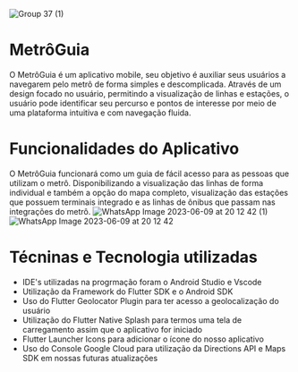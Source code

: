 ![Group 37 (1)](https://github.com/flaviohfsilva/Metro-Guia/assets/114579988/d302d12a-ccc8-4131-bfdd-b8c9ad20a1a3)
# MetrôGuia
O MetrôGuia é um aplicativo mobile, seu objetivo é auxiliar seus usuários a navegarem pelo metrô de forma simples e descomplicada. Através de um design focado no usuário, permitindo a visualização de linhas e estações, o usuário pode identificar seu percurso e pontos de interesse por meio de uma plataforma intuitiva e com navegação fluida.
# Funcionalidades do Aplicativo
O MetrôGuia funcionará como um guia de fácil acesso para as pessoas que utilizam o metrô. Disponibilizando a visualização das linhas de forma individual e também a opção do mapa completo, visualização das estações que possuem terminais integrado e as linhas de ônibus que passam nas integrações do metrô.
![WhatsApp Image 2023-06-09 at 20 12 42 (1)](https://github.com/flaviohfsilva/Metro-Guia/assets/114579988/10c9c8ef-622a-4164-8377-58d544849a1a)
![WhatsApp Image 2023-06-09 at 20 12 42](https://github.com/flaviohfsilva/Metro-Guia/assets/114579988/5b6f467d-63cf-47d9-91da-358862ae7de7)

# Técninas e Tecnologia utilizadas
* IDE's utilizadas na progrmação foram o Android Studio e Vscode
* Utilização da Framework do Flutter SDK e o Android SDK
* Uso do Flutter Geolocator Plugin para ter acesso a geolocalização do usuário
* Utilização do Flutter Native Splash para termos uma tela de carregamento assim que o aplicativo for iniciado
* Flutter Launcher Icons para adicionar o ícone do nosso aplicativo
* Uso do Console Google Cloud para utilização da Directions API e Maps SDK em nossas futuras atualizações 

